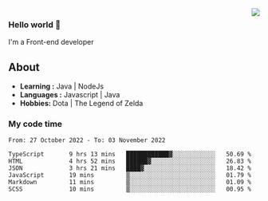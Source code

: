 <img align='right' src="https://github-readme-stats.vercel.app/api?username=jumodada&show_icons=true&theme=vue">

### Hello world 👋

I'm a Front-end developer 
    
## About
-  **Learning :** Java | NodeJs
-  **Languages :** Javascript | Java
-  **Hobbies:** Dota | The Legend of Zelda

### My code time

<!--START_SECTION:waka-->

```text
From: 27 October 2022 - To: 03 November 2022

TypeScript       9 hrs 13 mins   ████████████▓░░░░░░░░░░░░   50.69 %
HTML             4 hrs 52 mins   ██████▓░░░░░░░░░░░░░░░░░░   26.83 %
JSON             3 hrs 21 mins   ████▓░░░░░░░░░░░░░░░░░░░░   18.42 %
JavaScript       19 mins         ▒░░░░░░░░░░░░░░░░░░░░░░░░   01.79 %
Markdown         11 mins         ▒░░░░░░░░░░░░░░░░░░░░░░░░   01.09 %
SCSS             10 mins         ▒░░░░░░░░░░░░░░░░░░░░░░░░   00.95 %
```

<!--END_SECTION:waka-->
